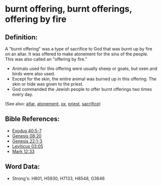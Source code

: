 # burnt offering, burnt offerings, offering by fire #

## Definition: ##

A "burnt offering" was a type of sacrifice to God that was burnt up by fire on an altar. It was offered to make atonement for the sins of the people. This was also called an "offering by fire."

* Animals used for this offering were usually sheep or goats, but oxen and birds were also used.
* Except for the skin, the entire animal was burned up in this offering. The skin or hide was given to the priest.
* God commanded the Jewish people to offer burnt offerings two times every day.

(See also: [altar](../kt/altar.md), [atonement](../kt/atonement.md), [ox](../other/cow.md), [priest](../kt/priest.md), [sacrifice](../other/sacrifice.md))

## Bible References: ##

* [Exodus 40:5-7](rc://en/tn/help/exo/40/05)
* [Genesis 08:20](rc://en/tn/help/gen/08/20)
* [Genesis 22:1-3](rc://en/tn/help/gen/22/01)
* [Leviticus 03:05](rc://en/tn/help/lev/03/05)
* [Mark 12:33](rc://en/tn/help/mrk/12/33)

## Word Data: ##

* Strong's: H801, H5930, H7133, H8548, G3646
